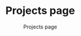 ---
layout:   post
title:    "Projects page"
subtitle: "Projects page"
category: Projects
tags:     AI
 
---